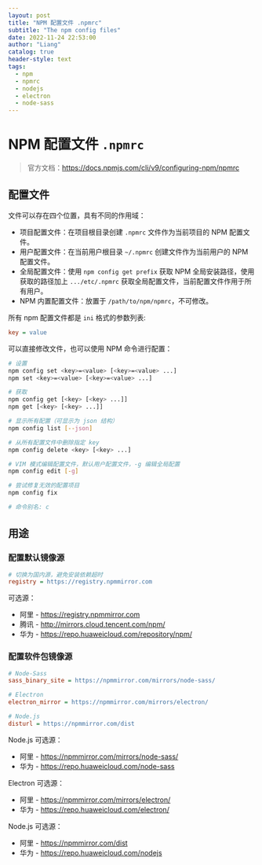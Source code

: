 ```yaml
---
layout: post
title: "NPM 配置文件 .npmrc"
subtitle: "The npm config files"
date: 2022-11-24 22:53:00
author: "Liang"
catalog: true
header-style: text
tags:
  - npm
  - npmrc
  - nodejs
  - electron
  - node-sass
---
```


# NPM 配置文件 `.npmrc`

> 官方文档：https://docs.npmjs.com/cli/v9/configuring-npm/npmrc

## 配置文件

文件可以存在四个位置，具有不同的作用域：

- 项目配置文件：在项目根目录创建 `.npmrc` 文件作为当前项目的 NPM 配置文件。
- 用户配置文件：在当前用户根目录 `~/.npmrc` 创建文件作为当前用户的 NPM 配置文件。
- 全局配置文件：使用 `npm config get prefix` 获取 NPM 全局安装路径，使用获取的路径加上 `.../etc/.npmrc` 获取全局配置文件，当前配置文件作用于所有用户。
- NPM 内置配置文件：放置于 `/path/to/npm/npmrc`，不可修改。

所有 npm 配置文件都是 `ini` 格式的参数列表:

```ini
key = value
```

可以直接修改文件，也可以使用 NPM 命令进行配置：

```bash
# 设置
npm config set <key>=<value> [<key>=<value> ...]
npm set <key>=<value> [<key>=<value> ...]

# 获取
npm config get [<key> [<key> ...]]
npm get [<key> [<key> ...]]

# 显示所有配置（可显示为 json 结构）
npm config list [--json]

# 从所有配置文件中删除指定 key
npm config delete <key> [<key> ...]

# VIM 模式编辑配置文件，默认用户配置文件，-g 编辑全局配置
npm config edit [-g]

# 尝试修复无效的配置项目
npm config fix

# 命令别名: c
```

## 用途

### 配置默认镜像源

```ini
# 切换为国内源，避免安装依赖超时
registry = https://registry.npmmirror.com
```

可选源：

- 阿里 - https://registry.npmmirror.com
- 腾讯 - http://mirrors.cloud.tencent.com/npm/
- 华为 - https://repo.huaweicloud.com/repository/npm/

### 配置软件包镜像源

```ini
# Node-Sass
sass_binary_site = https://npmmirror.com/mirrors/node-sass/

# Electron
electron_mirror = https://npmmirror.com/mirrors/electron/

# Node.js
disturl = https://npmmirror.com/dist
```

Node.js 可选源：

- 阿里 - https://npmmirror.com/mirrors/node-sass/
- 华为 - https://repo.huaweicloud.com/node-sass

Electron 可选源：

- 阿里 - https://npmmirror.com/mirrors/electron/
- 华为 - https://repo.huaweicloud.com/electron/

Node.js 可选源：

- 阿里 - https://npmmirror.com/dist
- 华为 - https://repo.huaweicloud.com/nodejs
